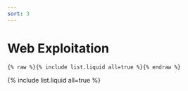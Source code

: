```yaml
---
sort: 3
---
```


# Web Exploitation

```
{% raw %}{% include list.liquid all=true %}{% endraw %}
```

{% include list.liquid all=true %}
